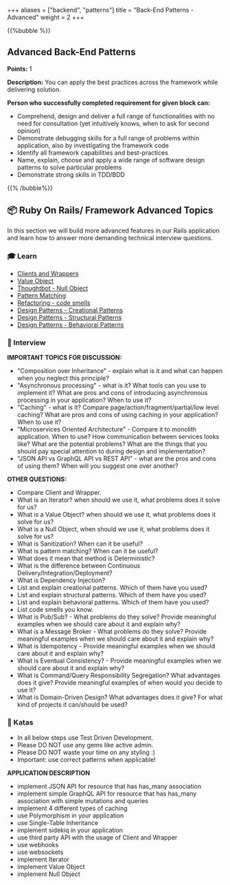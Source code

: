 +++
aliases = ["backend", "patterns"]
title = "Back-End Patterns - Advanced"
weight = 2
+++

{{%bubble %}}

## Advanced Back-End Patterns

**Points:** 1

**Description:** You can apply the best practices across the framework while delivering solution.

**Person who successfully completed requirement for given block can:**

- Comprehend, design and deliver a full range of functionalities with no need for consultation (yet intuitively knows, when to ask for second opinion)
- Demonstrate debugging skills for a full range of problems within application, also by investigating the framework code
- Identify all framework capabilities and best-practices
- Name, explain, choose and apply a wide range of software design patterns to solve particular problems
- Demonstrate strong skills in TDD/BDD

{{% /bubble%}}

## 📦 Ruby On Rails/ Framework Advanced Topics

In this section we will build more advanced features in our Rails application and learn how to answer more demanding technical interview questions.

### 🎓 Learn

- [Clients and Wrappers](https://medium.com/selleo/essential-rubyonrails-patterns-clients-and-wrappers-c19320bcda0)
- [Value Object](https://revs.runtime-revolution.com/value-objects-in-ruby-on-rails-9df64bc8db34)
- [Thoughtbot - Null Object](https://thoughtbot.com/blog/handling-associations-on-null-objects)
- [Pattern Matching](https://womanonrails.com/ruby-pattern-matching)
- [Refactoring - code smells](https://refactoring.guru/pl/refactoring/smells)
- [Design Patterns - Creational Patterns](https://refactoring.guru/design-patterns/creational-patterns)
- [Design Patterns - Structural Patterns](https://refactoring.guru/design-patterns/structural-patterns)
- [Design Patterns - Behavioral Patterns](https://refactoring.guru/design-patterns/behavioral-patterns)

### 🎤 Interview

**IMPORTANT TOPICS FOR DISCUSSION:**

- "Composition over Inheritance" - explain what is it and what can happen when you neglect this principle?
- "Asynchronous processing" - what is it? What tools can you use to implement it? What are pros and cons of introducing asynchronous processing in your application? When to use it?
- "Caching" - what is it? Compare page/action/fragment/partial/low level caching? What are pros and cons of using caching in your application? When to use it?
- "Microservices Oriented Architecture" - Compare it to monolith application. When to use? How communication between services looks like? What are the potential problems? What are the things that you should pay special attention to during design and implementation?
- "JSON API vs GraphQL API vs REST API" - what are the pros and cons of using them? When will you suggest one over another?

**OTHER QUESTIONS:**

- Compare Client and Wrapper.
- What is an Iterator? when should we use it, what problems does it solve for us?
- What is a Value Object? when should we use it, what problems does it solve for us?
- What is a Null Object, when should we use it, what problems does it solve for us?
- What is Sanitization? When can it be useful?
- What is pattern matching? When can it be useful?
- What does it mean that method is Deterministic?
- What is the difference between Continuous Delivery/Integration/Deployment?
- What is Dependency Injection?
- List and explain creational patterns. Which of them have you used?
- List and explain structural patterns. Which of them have you used?
- List and explain behavioral patterns. Which of them have you used?
- List code smells you know.
- What is Pub/Sub? - What problems do they solve? Provide meaningful examples when we should care about it and explain why?
- What is a Message Broker - What problems do they solve? Provide meaningful examples when we should care about it and explain why?
- What is Idempotency - Provide meaningful examples when we should care about it and explain why?
- What is Eventual Consistency? - Provide meaningful examples when we should care about it and explain why?
- What is Command/Query Responsibility Segregation? What advantages does it give? Provide meaningful examples of when would you decide to use it?
- What is Domain-Driven Design? What advantages does it give? For what kind of projects it can/should be used?

### 📝 Katas

- In all below steps use Test Driven Development.
- Please DO NOT use any gems like active admin.
- Please DO NOT waste your time on any styling :)
- Important: use correct patterns when applicable!

**APPLICATION DESCRIPTION**

- implement JSON API for resource that has has_many association
- implement simple GraphQL API for resource that has has_many association with simple mutations and queries
- implement 4 different types of caching
- use Polymorphism in your application
- use Single-Table Inheritance
- implement sidekiq in your application
- use third party API with the usage of Client and Wrapper
- use webhooks
- use websockets
- implement Iterator
- implement Value Object
- implement Null Object
